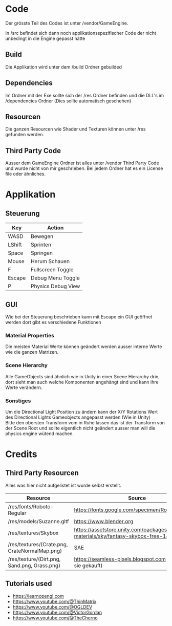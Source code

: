 # Code

Der grösste Teil des Codes ist unter /vendor/GameEngine.

In /src befindet sich dann noch applikationsspezifischer Code der nicht unbedingt in die Engine gepasst hätte

## Build
Die Applikation wird unter dem /build Ordner gebuilded

## Dependencies
Im Ordner mit der Exe sollte sich der /res Ordner befinden und die DLL's im /dependencies Ordner (Dies sollte automatisch geschehen)

## Resourcen
Die ganzen Resourcen wie Shader und Texturen können unter /res gefunden werden.

## Third Party Code
Ausser dem GameEngine Ordner ist alles unter /vendor Third Party Code und wurde nicht von mir geschrieben.
Bei jedem Ordner hat es ein License file oder ähnliches.

# Applikation

## Steuerung

| Key    | Action             |
|--------|--------------------|
| WASD   | Bewegen            |
| LShift | Sprinten           |
| Space  | Springen           |
| Mouse  | Herum Schauen      |
| F      | Fullscreen Toggle  |
| Escape | Debug Menu Toggle  |
| P      | Physics Debug View |


## GUI
Wie bei der Steuerung beschrieben kann mit Escape ein GUI geöffnet werden dort gibt es verschiedene Funktionen

### Material Properties
Die meisten Material Werte können geändert werden ausser interne Werte wie die ganzen Matrizen.

### Scene Hierarchy
Alle GameObjects sind ähnlich wie in Unity in einer Scene Hierarchy drin, dort sieht man auch welche Komponenten angehängt sind und kann ihre Werte verändern.

### Sonstiges
Um die Directional Light Position zu ändern kann der X/Y Rotations Wert des Directional Lights Gameobjects angepasst werden (Wie in Unity)
\
Bitte den obersten Transform vom in Ruhe lassen das ist der Transform von der Scene Root und sollte eigentlich nicht geändert ausser man will die physics engine wütend machen.

# Credits

## Third Party Resourcen

Alles was hier nicht aufgelistet ist wurde selbst erstellt.

| Resource                                      | Source                                                                                    |
|-----------------------------------------------|-------------------------------------------------------------------------------------------|
| /res/fonts/Roboto-Regular                     | https://fonts.google.com/specimen/Roboto                                                  |
| /res/models/Suzanne.gltf                      | https://www.blender.org                                                                   |
| /res/textures/Skybox                          | https://assetstore.unity.com/packages/2d/textures-materials/sky/fantasy-skybox-free-18353 |
| /res/textures/(Crate.png, CrateNormalMap.png) | SAE                                                                                       |
| /res/texture/(Dirt.png, Sand.png, Grass.png)  | https://seamless-pixels.blogspot.com (Ja ich habe sie gekauft)                            |


## Tutorials used

- https://learnopengl.com
- https://www.youtube.com/@ThinMatrix
- https://www.youtube.com/@OGLDEV
- https://www.youtube.com/@VictorGordan
- https://www.youtube.com/@TheCherno
